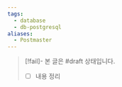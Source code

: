 ```yaml
---
tags:
  - database
  - db-postgresql
aliases:
  - Postmaster
---
```

> [!fail]- 본 글은 #draft 상태입니다.
> - [ ] 내용 정리